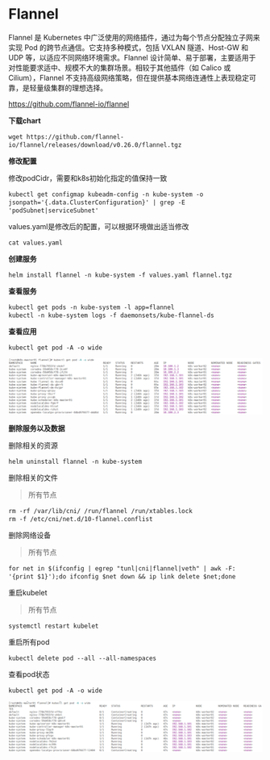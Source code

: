 # Flannel

Flannel 是 Kubernetes 中广泛使用的网络插件，通过为每个节点分配独立子网来实现 Pod 的跨节点通信。它支持多种模式，包括 VXLAN 隧道、Host-GW 和 UDP 等，以适应不同网络环境需求。Flannel 设计简单、易于部署，主要适用于对性能要求适中、规模不大的集群场景。相较于其他插件（如 Calico 或 Cilium），Flannel 不支持高级网络策略，但在提供基本网络连通性上表现稳定可靠，是轻量级集群的理想选择。

https://github.com/flannel-io/flannel

**下载chart**

```
wget https://github.com/flannel-io/flannel/releases/download/v0.26.0/flannel.tgz
```

**修改配置**

修改podCidr，需要和k8s初始化指定的值保持一致

```
kubectl get configmap kubeadm-config -n kube-system -o jsonpath='{.data.ClusterConfiguration}' | grep -E 'podSubnet|serviceSubnet'
```

values.yaml是修改后的配置，可以根据环境做出适当修改

```
cat values.yaml
```

**创建服务**

```
helm install flannel -n kube-system -f values.yaml flannel.tgz
```

**查看服务**

```
kubectl get pods -n kube-system -l app=flannel
kubectl -n kube-system logs -f daemonsets/kube-flannel-ds
```

**查看应用**

```
kubectl get pod -A -o wide
```

![image-20241030154742195](./assets/image-20241030154742195.png)

**删除服务以及数据**

删除相关的资源

```
helm uninstall flannel -n kube-system
```

删除相关的文件

> 所有节点

```
rm -rf /var/lib/cni/ /run/flannel /run/xtables.lock
rm -f /etc/cni/net.d/10-flannel.conflist
```

删除网络设备

> 所有节点

```
for net in $(ifconfig | egrep "tunl|cni|flannel|veth" | awk -F: '{print $1}');do ifconfig $net down && ip link delete $net;done
```

重启kubelet

> 所有节点

```
systemctl restart kubelet
```

重启所有pod

```
kubectl delete pod --all --all-namespaces
```

查看pod状态

```
kubectl get pod -A -o wide
```

![image-20241030162639272](./assets/image-20241030162639272.png)